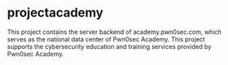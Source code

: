 # projectacademy
This project contains the server backend of academy.pwn0sec.com, which serves as the national data center of Pwn0sec Academy. This project supports the cybersecurity education and training services provided by Pwn0sec Academy.
